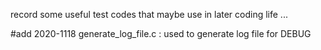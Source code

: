 record some useful test codes that maybe use in later coding life ...

#add 2020-1118
	generate_log_file.c : used to generate log file for DEBUG

